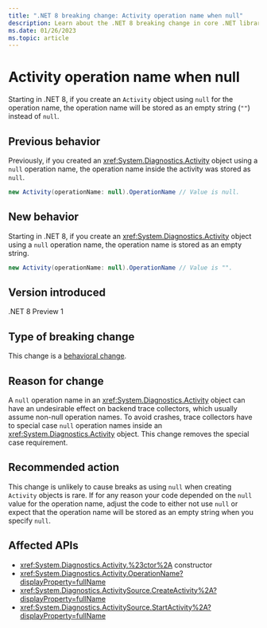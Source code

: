 ```yaml
---
title: ".NET 8 breaking change: Activity operation name when null"
description: Learn about the .NET 8 breaking change in core .NET libraries where the operation name of an Activity is stored as an empty string if it's specified as null when the activity is created.
ms.date: 01/26/2023
ms.topic: article
---
```

# Activity operation name when null

Starting in .NET 8, if you create an `Activity` object using `null` for the operation name, the operation name will be stored as an empty string (`""`) instead of `null`.

## Previous behavior

Previously, if you created an <xref:System.Diagnostics.Activity> object using a `null` operation name, the operation name inside the activity was stored as `null`.

```csharp
new Activity(operationName: null).OperationName // Value is null.
```

## New behavior

Starting in .NET 8, if you create an <xref:System.Diagnostics.Activity> object using a `null` operation name, the operation name is stored as an empty string.

```csharp
new Activity(operationName: null).OperationName // Value is "".
```

## Version introduced

.NET 8 Preview 1

## Type of breaking change

This change is a [behavioral change](../../categories.md#behavioral-change).

## Reason for change

A `null` operation name in an <xref:System.Diagnostics.Activity> object can have an undesirable effect on backend trace collectors, which usually assume non-null operation names.
To avoid crashes, trace collectors have to special case `null` operation names inside an <xref:System.Diagnostics.Activity> object. This change removes the special case requirement.

## Recommended action

This change is unlikely to cause breaks as using `null` when creating `Activity` objects is rare. If for any reason your code depended on the `null` value for the operation name, adjust the code to either not use `null` or expect that the operation name will be stored as an empty string when you specify `null`.

## Affected APIs

- <xref:System.Diagnostics.Activity.%23ctor%2A> constructor
- <xref:System.Diagnostics.Activity.OperationName?displayProperty=fullName>
- <xref:System.Diagnostics.ActivitySource.CreateActivity%2A?displayProperty=fullName>
- <xref:System.Diagnostics.ActivitySource.StartActivity%2A?displayProperty=fullName>
